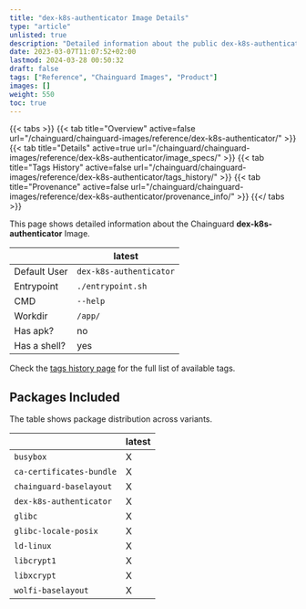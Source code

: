 ```yaml
---
title: "dex-k8s-authenticator Image Details"
type: "article"
unlisted: true
description: "Detailed information about the public dex-k8s-authenticator Chainguard Image."
date: 2023-03-07T11:07:52+02:00
lastmod: 2024-03-28 00:50:32
draft: false
tags: ["Reference", "Chainguard Images", "Product"]
images: []
weight: 550
toc: true
---
```


{{< tabs >}}
{{< tab title="Overview" active=false url="/chainguard/chainguard-images/reference/dex-k8s-authenticator/" >}}
{{< tab title="Details" active=true url="/chainguard/chainguard-images/reference/dex-k8s-authenticator/image_specs/" >}}
{{< tab title="Tags History" active=false url="/chainguard/chainguard-images/reference/dex-k8s-authenticator/tags_history/" >}}
{{< tab title="Provenance" active=false url="/chainguard/chainguard-images/reference/dex-k8s-authenticator/provenance_info/" >}}
{{</ tabs >}}

This page shows detailed information about the Chainguard **dex-k8s-authenticator** Image.

|              | latest                  |
|--------------|-------------------------|
| Default User | `dex-k8s-authenticator` |
| Entrypoint   | `./entrypoint.sh`       |
| CMD          | `--help`                |
| Workdir      | `/app/`                 |
| Has apk?     | no                      |
| Has a shell? | yes                     |

Check the [tags history page](/chainguard/chainguard-images/reference/dex-k8s-authenticator/tags_history/) for the full list of available tags.

## Packages Included
The table shows package distribution across variants.

|                          | latest |
|--------------------------|--------|
| `busybox`                | X      |
| `ca-certificates-bundle` | X      |
| `chainguard-baselayout`  | X      |
| `dex-k8s-authenticator`  | X      |
| `glibc`                  | X      |
| `glibc-locale-posix`     | X      |
| `ld-linux`               | X      |
| `libcrypt1`              | X      |
| `libxcrypt`              | X      |
| `wolfi-baselayout`       | X      |

